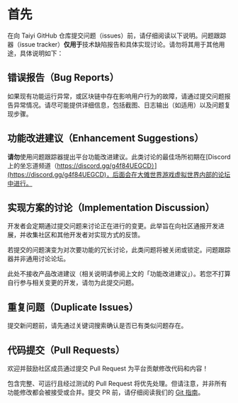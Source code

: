 # 首先

在向 Taiyi GitHub 仓库提交问题（issues）前，请仔细阅读以下说明。问题跟踪器（issue tracker）**仅用于**技术缺陷报告和具体实现讨论。请勿将其用于其他用途，具体说明如下：

## 错误报告（Bug Reports）

如果现有功能运行异常，或区块链中存在影响用户行为的故障，请通过提交问题报告异常情况。请尽可能提供详细信息，包括截图、日志输出（如适用）以及问题复现步骤。

## 功能改进建议（Enhancement Suggestions）

**请勿**使用问题跟踪器提出平台功能改进建议。此类讨论的最佳场所初期在[Discord上的坐忘道频道（https://discord.gg/g4f84UEGCD）](https://discord.gg/g4f84UEGCD)，后面会在大傩世界游戏虚拟世界内部的论坛中进行。

## 实现方案的讨论（Implementation Discussion）

开发者会定期通过提交问题来讨论正在进行的变更。此举旨在向社区通报开发进展，并收集社区和其他开发者对实现方式的反馈。

若提交的问题演变为对次要功能的冗长讨论，此类问题将被关闭或锁定。问题跟踪器并非通用讨论论坛。

此处不接收产品改进建议（相关说明请参阅上文的「功能改进建议」）。若您不打算自行参与相关变更的开发，请勿为此提交问题。

## 重复问题（Duplicate Issues）

提交新问题前，请先通过关键词搜索确认是否已有类似问题存在。

## 代码提交（Pull Requests）

欢迎并鼓励社区成员通过提交 Pull Request 为平台贡献修改代码和内容！

包含完整、可运行且经过测试的 Pull Request 将优先处理。但请注意，并非所有功能修改都会被接受或合并。提交 PR 前，请仔细阅读我们的 [Git 指南](doc/git-guidelines.md)。